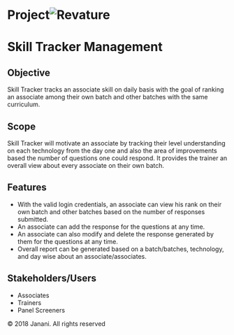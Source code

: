 # Project![Revature](https://github.com/pjw6193/caliber/blob/master/images/rev-brand.png)

# Skill Tracker Management

## Objective

Skill Tracker tracks an associate skill on daily basis with the goal of ranking an associate among their own batch and other batches with the same curriculum.   

## Scope

Skill Tracker will motivate an associate by tracking their level understanding on each technology from the day one and also the area of improvements based the number of questions one could respond. It provides the trainer an overall view about every associate on their own batch. 

## Features

*	With the valid login credentials, an associate can view his rank on their own batch and other batches based on the number of responses submitted.
*	An associate can add the response for the questions at any time.
*	An associate can also modify and delete the response generated by them for the questions at any time.
*	Overall report can be generated based on a batch/batches, technology, and day wise about an associate/associates.

## Stakeholders/Users

*	Associates
*	Trainers
*	Panel Screeners

© 2018 Janani. All rights reserved
